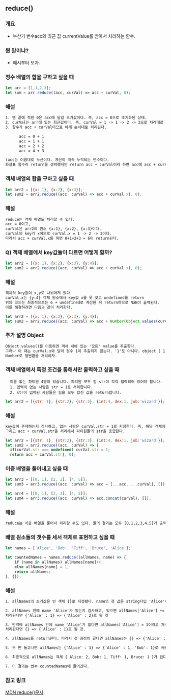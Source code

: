 ## reduce()

### 개요

- 누산기 변수acc와 최근 값 currentValue를 받아서 처리하는 함수.

### 뭔 말이냐?

- 예시부터 보자.

### 정수 배열의 합을 구하고 싶을 때

```javascript
let arr = [1,1,2,3];
let sum = arr.reduce((acc, curVal) => acc + curVal, 0);
```

### 해설

```txt
1. 맨 끝에 적힌 0은 acc에 담길 초기값이다. 즉, acc = 0으로 초기화된 상태.
2. curVal는 arr에 있는 최근값이다. 즉, curVal = 1 -> 1 -> 2 -> 3으로 차례대로 변한다.
3. 함수가 acc + curVal이므로 아래 순서대로 처리된다.

      acc = 0 + 1
      acc = 1 + 1
      acc = 2 + 2
      acc = 4 + 3

(acc는 이름대로 누산이다. 계산이 계속 누적되는 변수이다. 
화살표 함수라 return을 생략했지만 return acc + curVal이라 하면 acc에 acc + curVal이 return되는 것.)
```

### 객체 배열의 합을 구하고 싶을 때

```javascript
let arr2 = [{x: 1}, {x:2}, {x:3}];
let sum2 = arr2.reduce((acc, curVal) => acc + curVal.x), 0);
```

### 해설

```txt
reduce는 객체 배열도 처리할 수 있다.
acc = 0이고,
curVal은 arr2의 원소 {x:1}, {x:2}, {x:3}이다.
curVal의 key가 x이므로 curVal.x = 1 -> 2 -> 3이다.
따라서 acc + curVal.x를 하면 0+1+2+3 = 6이 return된다.
```

### Q) 객체 배열에서 key값들이 다르면 어떻게 할까?

```javascript
let arr2 = [{x: 1}, {x:2}, {x:3}, {y:4}];
let sum2 = arr2.reduce((acc, curVal) => acc + curVal.x), 0);
```

### 해설

```txt
객체의 key값이 x,y로 나뉘어져 있다. 
curVal.x는 {y:4} 객체 원소에서 key값 x를 못 찾고 undefined를 return
위의 코드는 최종적으로는 6 + undefined로 계산한 뒤 return하므로 NaN이 출력된다.
이를 해결하려면 다음과 같이 처리한다.
```

```javascript
let arr2 = [{x: 1}, {x:2}, {x:3}, {y:4}];
let sum2 = arr2.reduce((acc, curVal) => acc + Number(Object.values(curVal)), 0);
```

### 추가 설명 Object

```txt
Object.values()를 이용하면 객체 내에 있는 '모든' value를 추출한다.
그러나 이 때는 curVal.x와 달리 정수 1이 추출되지 않는다. '1'도 아니다. object [ 1 ] 이 추출된다.
Number로 형변환을 처리하자.
```

### 객체 배열에서 특정 조건을 통해서만 출력하고 싶을 때

      이름 없는 파티원 4명이 있습니다. 파티원 모두 힘 str이 각각 입력되어 있어야 합니다. 
      1. 입력이 없는 사람은 str = 1로 처리합니다. 
      2. str이 입력된 사람들은 힘을 모두 합친 값을 return합니다.

```javascript
let arr2 = [{str: 1}, {str:2}, {str:3}, {int:4, dex:1, job:'wizard'}];
```

### 해설

```txt
key값이 존재하는지 검사하고, 없는 사람은 curVal.str = 1로 지정한다. 즉, 해당 객체에 {str : 1}이라는 key, value값을 추가하겠단 뜻.
그리고 acc + curVal.str을 처리해서 파티원들의 str을 총합한다.
```

```javascript
let arr2 = [{str: 1}, {str:2}, {str:3}, {int:4, dex:1, job:'wizard'}];
let sum2 = arr2.reduce((acc, curVal) => {
  if(curVal.str === undefined) curVal.str = 1;
  return acc + curVal.str}, 0);
```

### 이중 배열을 풀어내고 싶을 때

```javascript
let arr3 = [[0, 1], [2, 3], [4, 5]];
let sum3 = arr3.reduce((acc, curVal) => acc = [...acc, ...curVal], []);

let arr4 = [[0, 1], [2, 3], [4, 5]];
let sum4 = arr3.reduce((acc, curVal) => acc.concat(curVal), []);
```

### 해설

```txt
reduce는 이중 배열을 풀어서 처리할 수도 있다. 둘의 결과는 모두 [0,1,2,3,4,5]가 출력된다. 입맛에 맞는 방법을 쓰자.
```

### 배열 원소들의 갯수를 세서 객체로 표현하고 싶을 때

```javascript
let names = ['Alice', 'Bob', 'Tiff', 'Bruce', 'Alice'];

let countedNames = names.reduce((allNames, name) => {
    if (name in allNames) allNames[name]++;
    else allNames[name] = 1;
    return allNames;
}, {});

```

### 해설

```txt
1. allNames의 초기값은 빈 객체 {}로 지정됐다. name의 첫 값은 string타입 'Alice'이다.

2. allNames 안에 name 'Alice'가 있는지 검사하고, 있으면 allNames['Alice'] += 1로 처리한다. 
처리된다면 {'Alice' : 1} => {'Alice' : 2}로 될 것

3. 만약에 allNames 안에 name 'Alice'가 없다면 allNames['Alice'] = 1이라고 처리한다. 
처리된다면 {} => {'Alice' : 1}로 될 것.

4. allNames를 return한다. 따라서 첫 과정이 끝나면 allNames는 {} => {'Alice' : 1}로 바뀐다.

5. 두 번 돌고나면 allNames는 {'Alice' : 1} => {'Alice' : 1, 'Bob': 1}로 바뀐다.

6. 최종적으로 allNames는 객체 { Alice: 2, Bob: 1, Tiff: 1, Bruce: 1 }가 된다. 

7. 이 결과는 변수 countedNames에 들어간다.
```

### 참고 링크

[MDN reduce()문서](https://developer.mozilla.org/ko/docs/Web/JavaScript/Reference/Global_Objects/Array/Reduce)
